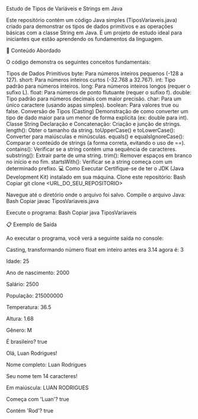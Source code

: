 Estudo de Tipos de Variáveis e Strings em Java

Este repositório contém um código Java simples (TiposVariaveis.java) criado para demonstrar os tipos de dados primitivos e as operações básicas com a classe String em Java. É um projeto de estudo ideal para iniciantes que estão aprendendo os fundamentos da linguagem.

🚀 Conteúdo Abordado

O código demonstra os seguintes conceitos fundamentais:

Tipos de Dados Primitivos
byte: Para números inteiros pequenos (-128 a 127).
short: Para números inteiros curtos (-32.768 a 32.767).
int: Tipo padrão para números inteiros.
long: Para números inteiros longos (requer o sufixo L).
float: Para números de ponto flutuante (requer o sufixo f).
double: Tipo padrão para números decimais com maior precisão.
char: Para um único caractere (usando aspas simples).
boolean: Para valores true ou false.
Conversão de Tipos (Casting)
Demonstração de como converter um tipo de dado maior para um menor de forma explícita (ex: double para int).
Classe String
Declaração e Concatenação: Criação e junção de strings.
length(): Obter o tamanho da string.
toUpperCase() e toLowerCase(): Converter para maiúsculas e minúsculas.
equals() e equalsIgnoreCase(): Comparar o conteúdo de strings (a forma correta, evitando o uso de ==).
contains(): Verificar se a string contém uma sequência de caracteres.
substring(): Extrair parte de uma string.
trim(): Remover espaços em branco no início e no fim.
startsWith(): Verificar se a string começa com um determinado prefixo.
💻 Como Executar
Certifique-se de ter o JDK (Java Development Kit) instalado em sua máquina.
Clone este repositório:
Bash
Copiar
    git clone <URL_DO_SEU_REPOSITORIO>

Navegue até o diretório onde o arquivo foi salvo.
Compile o arquivo Java:
Bash
Copiar
    javac TiposVariaveis.java

Execute o programa:
Bash
Copiar
    java TiposVariaveis

📋 Exemplo de Saída

Ao executar o programa, você verá a seguinte saída no console:

Casting, transformando número float em inteiro antes era 3.14 agora é: 3

Idade: 25

Ano de nascimento: 2000

Salário: 2500

População: 215000000

Temperatura: 36.5

Altura: 1.68

Gênero: M

É brasileiro? true

Olá, Luan Rodrigues!

Nome completo: Luan Rodrigues

Seu nome tem 14 caracteres!

Em maiúscula: LUAN RODRIGUES

Começa com 'Luan'? true

Contém 'Rod'? true
